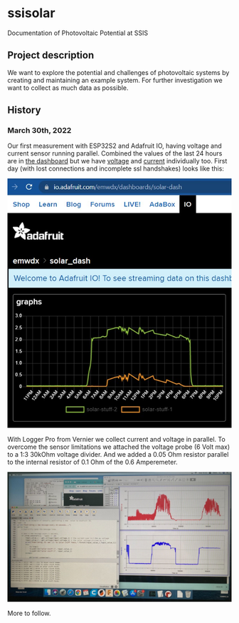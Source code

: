 # ssisolar
Documentation of Photovoltaic Potential at SSIS

## Project description

We want to explore the potential and challenges of photovoltaic systems by creating and maintaining an example system. For further investigation we want to collect as much data as possible.




## History

### March 30th, 2022

Our first measurement with ESP32S2 and Adafruit IO, having voltage and current sensor running parallel. Combined the values of the last 24 hours are in [the dashboard](https://io.adafruit.com/emwdx/dashboards/solar-dash) but we have [voltage](https://io.adafruit.com/emwdx/feeds/solar-stuff-2) and [current](https://io.adafruit.com/emwdx/feeds/solar-stuff-1) individually too. First day (with lost connections and incomplete ssl handshakes) looks like this:

![2022-03-30](docs/2022-03-30.jpg)

With Logger Pro from Vernier we collect current and voltage in parallel. To overcome the sensor limitations we attached the voltage probe (6 Volt max) to a 1:3 30kOhm voltage divider. And we added a 0.05 Ohm resistor parallel to the internal resistor of 0.1 Ohm of the 0.6 Amperemeter.

![2022-03-29](docs/2022-03-29.jpg)

More to follow.
